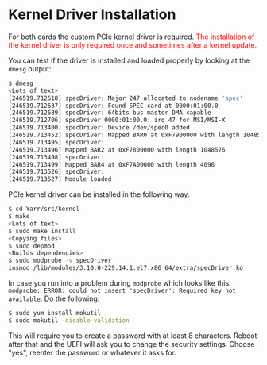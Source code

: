 # Kernel Driver Installation

For both cards the custom PCIe kernel driver is required.  <span style="color:red">The installation of the kernel driver is only required once and sometimes after a kernel update.</span>

You can test if the driver is installed and loaded properly by looking at the `dmesg` output:
```bash
$ dmesg
<Lots of text>
[246519.712618] specDriver: Major 247 allocated to nodename 'spec'
[246519.712637] specDriver: Found SPEC card at 0000:01:00.0
[246519.712689] specDriver: 64bits bus master DMA capable
[246519.712706] specDriver 0000:01:00.0: irq 47 for MSI/MSI-X
[246519.713400] specDriver: Device /dev/spec0 added
[246519.713452] specDriver: Mapped BAR0 at 0xF7900000 with length 1048576
[246519.713495] specDriver: 
[246519.713496] Mapped BAR2 at 0xF7800000 with length 1048576
[246519.713498] specDriver: 
[246519.713499] Mapped BAR4 at 0xF7A00000 with length 4096
[246519.713526] specDriver: 
[246519.713527] Module loaded
```

PCIe kernel driver can be installed in the following way:
```bash
$ cd Yarr/src/kernel
$ make
<Lots of text>
$ sudo make install
<Copying files>
$ sudo depmod
<Builds dependencies>
$ sudo modprobe -v specDriver
insmod /lib/modules/3.10.0-229.14.1.el7.x86_64/extra/specDriver.ko
```

In case you run into a problem during ``modprobe`` which looks like this: ``modprobe: ERROR: could not insert 'specDriver': Required key not available``. Do the following:
```bash
$ sudo yum install mokutil
$ sudo mokutil -disable-validation
```
This will require you to create a password with at least 8 characters. Reboot after that and the UEFI will ask you to change the security settings. Choose "yes", reenter the password or whatever it asks for.


